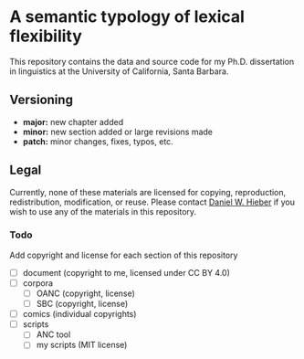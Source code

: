 # A semantic typology of lexical flexibility

This repository contains the data and source code for my Ph.D. dissertation in linguistics at the University of California, Santa Barbara.

## Versioning

- **major:** new chapter added
- **minor:** new section added or large revisions made
- **patch:** minor changes, fixes, typos, etc.

## Legal

Currently, none of these materials are licensed for copying, reproduction, redistribution, modification, or reuse. Please contact [Daniel W. Hieber](https://danielhieber.com) if you wish to use any of the materials in this repository.

### Todo

Add copyright and license for each section of this repository

- [ ] document (copyright to me, licensed under CC BY 4.0)
- [ ] corpora
  - [ ] OANC (copyright, license)
  - [ ] SBC (copyright,  license)
- [ ] comics (individual copyrights)
- [ ] scripts
  - [ ] ANC tool
  - [ ] my scripts (MIT license)
